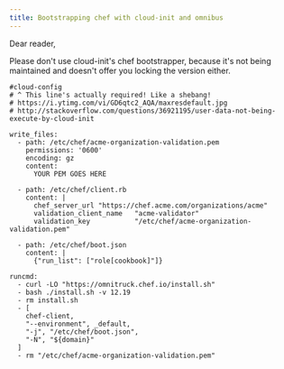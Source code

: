 ```yaml
---
title: Bootstrapping chef with cloud-init and omnibus
---
```

Dear reader,

Please don't use cloud-init's chef bootstrapper, because it's not being maintained and doesn't offer you locking the version either.

    #cloud-config
    # ^ This line's actually required! Like a shebang!
    # https://i.ytimg.com/vi/GD6qtc2_AQA/maxresdefault.jpg
    # http://stackoverflow.com/questions/36921195/user-data-not-being-execute-by-cloud-init
    
    write_files:
      - path: /etc/chef/acme-organization-validation.pem
        permissions: '0600'
        encoding: gz
        content:
          YOUR PEM GOES HERE
    
      - path: /etc/chef/client.rb
        content: |
          chef_server_url "https://chef.acme.com/organizations/acme"
          validation_client_name   "acme-validator"
          validation_key           "/etc/chef/acme-organization-validation.pem"
    
      - path: /etc/chef/boot.json
        content: |
          {"run_list": ["role[cookbook]"]}
    
    runcmd:
      - curl -LO "https://omnitruck.chef.io/install.sh"
      - bash ./install.sh -v 12.19
      - rm install.sh
      - [
        chef-client,
        "--environment", _default,
        "-j", "/etc/chef/boot.json",
        "-N", "${domain}"
      ]
      - rm "/etc/chef/acme-organization-validation.pem"
